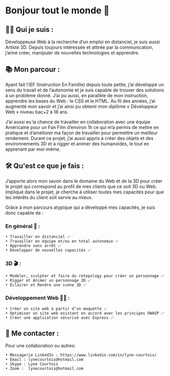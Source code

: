 # Bonjour tout le monde 👋

## 🙋‍♀️ Qui je suis : 

Développeuse Web à la recherche d’un emploi en distanciel, je suis aussi Artiste 3D. Depuis toujours intéressée et attirée par la communication, j’aime créer, manipuler de nouvelles technologies et apprendre.

## 📚 Mon parcour :

Ayant fait l’IEF (Instruction En Famille) depuis toute petite, j’ai développé un sens du travail et de l’autonomie et je suis capable de trouver des solutions à un problème donné. J’ai pu aussi, en parallèle de mon instruction, apprendre les bases du Web : le CSS et le HTML. Au fil des années, j’ai augmenté mon savoir et j’ai ainsi pu obtenir mon diplôme « Développeur Web » niveau bac+2 à 18 ans.

J’ai aussi eu la chance de travailler en collaboration avec une équipe Américaine pour un Fan Film d’environ 1h ce qui m’a permis de mettre en pratique et d’améliorer ma façon de travailler pour permettre un meilleur rendement. Durant ce projet, j’ai aussi appris à créer des objets et des environnements 3D et à rigger et animer des humanoïdes, le tout en apprenant par moi-même.

## 🛠 Qu'est ce que je fais : 

J’apporte alors mon savoir dans le domaine du Web et de la 3D pour créer le projet qui correspond au profil de mes clients que ce soit 3D ou Web. Impliqué dans le projet, je cherche à utiliser toutes mes capacités pour que les intérêts du client soit servie au mieux.

Grâce à mon parcours atypique qui a développé mes capacités, je suis donc capable de :

### En général 📌 : 
    • Travailler en distanciel ✅
    • Travailler en équipe et/ou en total autonomie ✅
    • Apprendre sans arrêt ✅
    • Développer de nouvelles capacités ✅

### 3D 🎬 : 
    • Modeler, sculpter et faire du retopology pour créer un personnage ✅
    • Rigger et Animer un personnage 3D ✅
    • Éclairer et Rendre une scène 3D ✅

### Développement Web 👩‍💻 : 

    • Créer un site web à partir d’un maquette ✅
    • Optimiser un site web existant en accord avec les principes OWASP ✅
    • Créer une application sécurisé avec Express ✅

## 👥 Me contacter :

Pour une collaboration ou autres:

    • Messagerie LinkedIn : https://www.linkedin.com/in/lyne-courtois/
    • Email : lynecourtois@hotmail.com
    • Skype : Lyne Courtois
    • Zoom :  lynecourtois@hotmail.com

<!--
**grazeillamaury/grazeillamaury** is a ✨ _special_ ✨ repository because its `README.md` (this file) appears on your GitHub profile.

Here are some ideas to get you started:

- 🔭 I’m currently working on ...
- 🌱 I’m currently learning ...
- 👯 I’m looking to collaborate on ...
- 🤔 I’m looking for help with ...
- 💬 Ask me about ...
- 📫 How to reach me: ...
- 😄 Pronouns: ...
- ⚡ Fun fact: ...
-->
